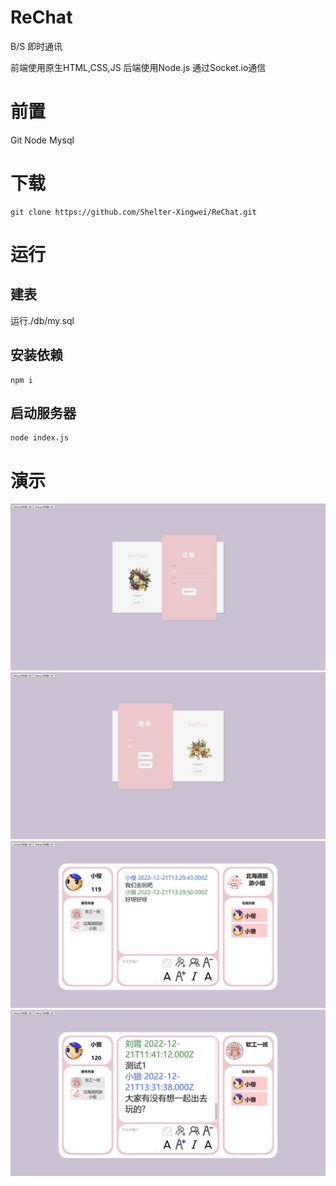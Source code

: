 # ReChat
 B/S 即时通讯

 前端使用原生HTML,CSS,JS
 后端使用Node.js
 通过Socket.io通信

# 前置
Git
Node
Mysql

# 下载
```
git clone https://github.com/Shelter-Xingwei/ReChat.git
```

# 运行
## 建表
运行./db/my.sql
## 安装依赖
```
npm i
```
## 启动服务器
```
node index.js
```

# 演示

![](./草稿/register.JPG)
![](./草稿/login.JPG)
![](./草稿/chat1.JPG)
![](./草稿/chat2.JPG)

